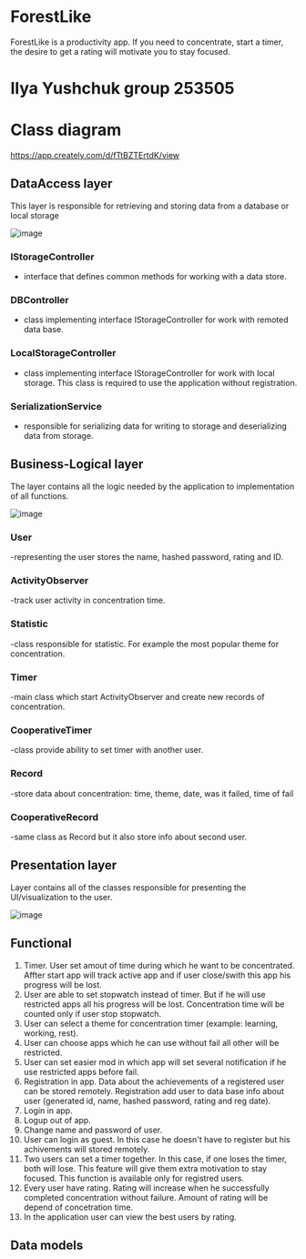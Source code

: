 # ForestLike
ForestLike is a productivity app. If you need to concentrate, start a timer, the desire to get a rating will motivate you to stay focused.
# Ilya Yushchuk group 253505
# Class diagram
https://app.creately.com/d/fTtBZTErtdK/view

## DataAccess layer
This layer is responsible for retrieving and storing data from a database or local storage

![image](https://github.com/IlyaYushchuk/ForestLike/assets/112698602/e3f7fc0d-50c6-40d8-834d-6ef90e989836)

### IStorageController
- interface that defines common methods for working with a data store.
### DBController 
- class implementing interface IStorageController for work with remoted data base.
### LocalStorageController 
- class implementing interface IStorageController for work with local storage. This class is required to use the application without registration.
### SerializationService 
- responsible for serializing data for writing to storage and deserializing data from storage.

## Business-Logical layer
The layer contains all the logic needed by the application to implementation of all functions. 

![image](https://github.com/IlyaYushchuk/ForestLike/assets/112698602/aae50ed9-74b1-40f2-9b7c-e14e85214648)

### User
-representing the user stores the name, hashed password, rating and ID.
### ActivityObserver
-track user activity in concentration time.
### Statistic
-class responsible for statistic. For example the most popular theme for concentration.
### Timer
-main class which start ActivityObserver and create new records of concentration.
### CooperativeTimer
-class provide ability to set timer with another user.
### Record
-store data about concentration: time, theme, date, was it failed, time of fail
### CooperativeRecord 
-same class as Record but it also store info about second user.

## Presentation layer
Layer contains all of the classes responsible for presenting the
UI/visualization to the user.

![image](https://github.com/IlyaYushchuk/ForestLike/assets/112698602/a3c43261-8eae-49ec-82f8-296d77ad9e6b)


## Functional
1) Timer. User set amout of time during which he want to be concentrated. Affter start app will track active app and if user close/swith this app his progress will be lost.
2) User are able to set stopwatch instead of timer. But if he will use restricted apps all his progress will be lost. Сoncentration time will be counted only if user stop stopwatch.
3) User can select a theme for concentration timer (example: learning, working, rest).
4) User can choose apps which he can use without fail all other will be restricted.
5) User can set easier mod in which app will set several notification if he use restricted apps before fail.
6) Registration in app. Data about the achievements of a registered user can be stored remotely. Registration add user to data base info about user (generated id, name, hashed password, rating and reg date).
7) Login in app. 
8) Logup out of app.
9) Change name and password of user.
10) User can login as guest. In this case he doesn't have to register but his achivements will stored remotely.
11) Two users can set a timer together. In this case, if one loses the timer, both will lose. This feature will give them extra motivation to stay focused. This function is available only for registred users. 
12) Every user have rating. Rating will increase when he successfully completed concentration without failure. Amount of rating will be depend of concetration time.
13) In the application user can view the best users by rating.

## Data models
